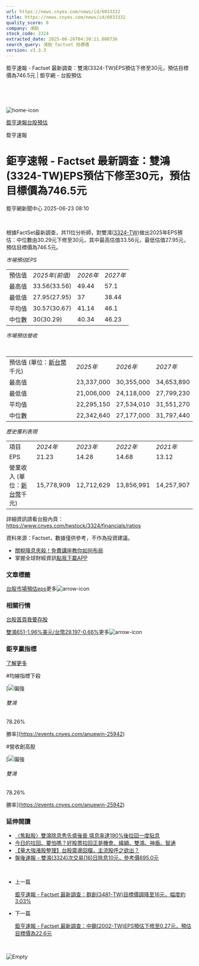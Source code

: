 ```yaml
---
url: https://news.cnyes.com/news/id/6033332
title: https://news.cnyes.com/news/id/6033332
quality_score: 8
company: 鴻勁
stock_code: 3324
extracted_date: 2025-06-26T04:30:11.808736
search_query: 鴻勁 factset 目標價
version: v3.3.3
---
```


鉅亨速報 - Factset 最新調查：雙鴻(3324-TW)EPS預估下修至30元，預估目標價為746.5元 | 鉅亨網 - 台股預估

‌

‌

![home-icon](/assets/icons/breadCrumb/symbol-icon-home.svg)

[鉅亨速報](/news/cat/anue_live)[台股預估](/news/cat/tw_forecast)

鉅亨速報

# 鉅亨速報 - Factset 最新調查：雙鴻(3324-TW)EPS預估下修至30元，預估目標價為746.5元

鉅亨網新聞中心 2025-06-23 08:10

‌

根據FactSet最新調查，共11位分析師，對雙鴻([3324-TW](https://www.cnyes.com/twstock/3324))做出2025年EPS預估：中位數由30.29元下修至30元，其中最高估值33.56元，最低估值27.95元，預估目標價為746.5元。

*市場預估EPS*

|  |  |  |  |
| --- | --- | --- | --- |
| 預估值 | *2025年(前值)* | *2026年* | *2027年* |
| 最高值 | 33.56(33.56) | 49.44 | 57.1 |
| 最低值 | 27.95(27.95) | 37 | 38.44 |
| 平均值 | 30.57(30.67) | 41.14 | 46.1 |
| 中位數 | 30(30.29) | 40.34 | 46.23 |

*市場預估營收*

‌

|  |  |  |  |
| --- | --- | --- | --- |
| 預估值 (單位：[新台幣](https://invest.cnyes.com/forex/detail/usdtwd)千元) | *2025年* | *2026年* | *2027年* |
| 最高值 | 23,337,000 | 30,355,000 | 34,653,890 |
| 最低值 | 21,006,000 | 24,118,000 | 27,799,230 |
| 平均值 | 22,295,150 | 27,534,010 | 31,551,270 |
| 中位數 | 22,342,640 | 27,177,000 | 31,797,440 |

*歷史獲利表現*

|  |  |  |  |  |
| --- | --- | --- | --- | --- |
| 項目 | *2024年* | *2023年* | *2022年* | *2021年* |
| EPS | 21.23 | 14.28 | 14.68 | 13.12 |
| 營業收入 (單位：[新台幣](https://invest.cnyes.com/forex/detail/usdtwd)千元) | 15,778,909 | 12,712,629 | 13,856,991 | 14,257,907 |

詳細資訊請看台股內頁：  
<https://www.cnyes.com/twstock/3324/financials/ratios>

資料來源：Factset，數據僅供參考，不作為投資建議。

* [關稅降息夾殺！免費講座教你如何布局](https://www.rsc.com.tw/Cnyes_RSC/SeminarBooking2025InvestmentOutlook.aspx?utm_source=anue&utm_medium=usstocks_end)
* 掌握全球財經資訊[點我下載APP](http://www.cnyes.com/app/?utm_source=mweb&utm_medium=HamMenuBanner&utm_campaign=fixed&utm_content=entr)

### 文章標籤

[台股](https://news.cnyes.com/tag/台股 "台股")[市場預估](https://news.cnyes.com/tag/市場預估 "市場預估")[eps](https://news.cnyes.com/tag/eps "eps")更多![arrow-icon](/assets/icons/arrows/arrow-down.svg)

### 相關行情

[台股首頁](https://www.cnyes.com/twstock)[我要存股](https://supr.link/8OHaU)

[雙鴻651-1.96%](https://www.cnyes.com/twstock/3324)[美元/台幣29.197-0.66%](https://invest.cnyes.com/forex/detail/USDTWD)更多![arrow-icon](/assets/icons/arrows/arrow-down.svg)

### 鉅亨贏指標

[了解更多](https://events.cnyes.com/anuewin-25942)

#均線指標下殺

[![偏強](/assets/icons/win-indicator/long.svg)

###### 雙鴻

78.26%

勝率](https://events.cnyes.com/anuewin-25942)

#營收創高股

[![偏強](/assets/icons/win-indicator/long.svg)

###### 雙鴻

78.26%

勝率](https://events.cnyes.com/anuewin-25942)

### 延伸閱讀

* [〈焦點股〉雙鴻除息秀先盛後衰 填息率達190%後拉回一度貼息](/news/id/6024111)
* [今日的拉回、要怕嗎？好股票拉回正是機會、緯穎、雙鴻、神盾、智通](/news/id/6022424)
* [【量大強漲股整理】台股震盪回檔，主流股呼之欲出？](/news/id/6022390)
* [盤後速報 - 雙鴻(3324)次交易(16)日除息10元，參考價695.0元](/news/id/6022279)

‌

* 上一篇

  [鉅亨速報 - Factset 最新調查：群創(3481-TW)目標價調降至16元，幅度約3.03%](/news/id/6033910)
* 下一篇

  [鉅亨速報 - Factset 最新調查：中鋼(2002-TW)EPS預估下修至0.27元，預估目標價為22.6元](/news/id/6032190)

‌

![Empty](/assets/icons/skeleton/empty-image.svg)

‌